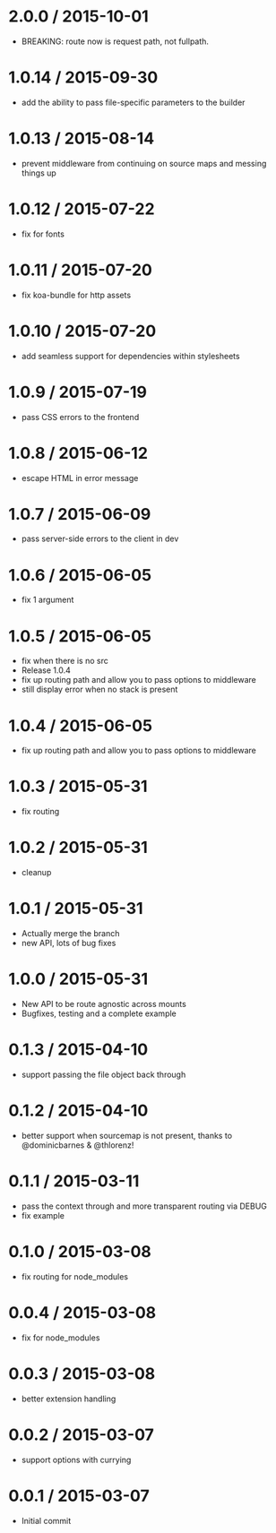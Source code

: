 
2.0.0 / 2015-10-01
==================

  * BREAKING: route now is request path, not fullpath.

1.0.14 / 2015-09-30
==================

  * add the ability to pass file-specific parameters to the builder

1.0.13 / 2015-08-14
==================

  * prevent middleware from continuing on source maps and messing things up

1.0.12 / 2015-07-22
==================

  * fix for fonts

1.0.11 / 2015-07-20
==================

  * fix koa-bundle for http assets

1.0.10 / 2015-07-20
==================

  * add seamless support for dependencies within stylesheets

1.0.9 / 2015-07-19
==================

  * pass CSS errors to the frontend

1.0.8 / 2015-06-12
==================

  * escape HTML in error message

1.0.7 / 2015-06-09
==================

  * pass server-side errors to the client in dev

1.0.6 / 2015-06-05
==================

  * fix 1 argument

1.0.5 / 2015-06-05
==================

  * fix when there is no src
  * Release 1.0.4
  * fix up routing path and allow you to pass options to middleware
  * still display error when no stack is present

1.0.4 / 2015-06-05
==================

  * fix up routing path and allow you to pass options to middleware

1.0.3 / 2015-05-31
==================

  * fix routing

1.0.2 / 2015-05-31
==================

  * cleanup

1.0.1 / 2015-05-31
==================

  * Actually merge the branch
  * new API, lots of bug fixes

1.0.0 / 2015-05-31
==================

* New API to be route agnostic across mounts
* Bugfixes, testing and a complete example

0.1.3 / 2015-04-10
==================

  * support passing the file object back through

0.1.2 / 2015-04-10
==================

  * better support when sourcemap is not present, thanks to @dominicbarnes & @thlorenz!

0.1.1 / 2015-03-11
==================

  * pass the context through and more transparent routing via DEBUG
  * fix example

0.1.0 / 2015-03-08
==================

  * fix routing for node_modules

0.0.4 / 2015-03-08
==================

  * fix for node_modules

0.0.3 / 2015-03-08
==================

  * better extension handling

0.0.2 / 2015-03-07
==================

  * support options with currying

0.0.1 / 2015-03-07
==================

  * Initial commit

